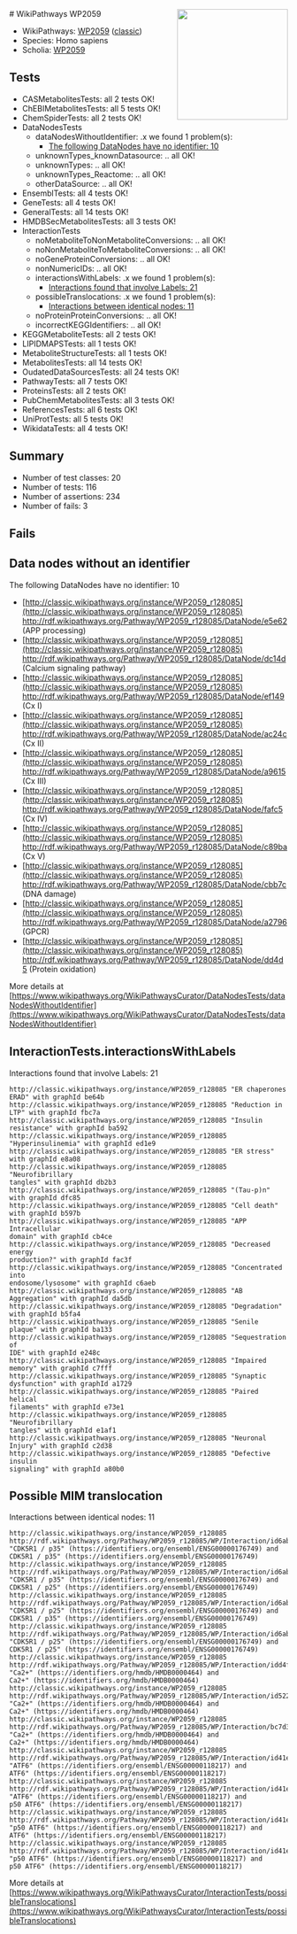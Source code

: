 <img style="float: right; width: 200px" src="https://upload.wikimedia.org/wikipedia/commons/thumb/8/83/Wplogo_with_text_500.png/640px-Wplogo_with_text_500.png" />
# WikiPathways WP2059

* WikiPathways: [WP2059](https://wikipathways.org/pathways/WP2059) ([classic](https://classic.wikipathways.org/instance/WP2059))
* Species: Homo sapiens
* Scholia: [WP2059](https://scholia.toolforge.org/wikipathways/WP2059)
## Tests
* CASMetabolitesTests: all 2 tests OK!
* ChEBIMetabolitesTests: all 5 tests OK!
* ChemSpiderTests: all 2 tests OK!
* DataNodesTests
    * dataNodesWithoutIdentifier: .x we found 1 problem(s):
        * [The following DataNodes have no identifier: 10](#8792c490)
    * unknownTypes_knownDatasource: .. all OK!
    * unknownTypes: .. all OK!
    * unknownTypes_Reactome: .. all OK!
    * otherDataSource: .. all OK!
* EnsemblTests: all 4 tests OK!
* GeneTests: all 4 tests OK!
* GeneralTests: all 14 tests OK!
* HMDBSecMetabolitesTests: all 3 tests OK!
* InteractionTests
    * noMetaboliteToNonMetaboliteConversions: .. all OK!
    * noNonMetaboliteToMetaboliteConversions: .. all OK!
    * noGeneProteinConversions: .. all OK!
    * nonNumericIDs: .. all OK!
    * interactionsWithLabels: .x we found 1 problem(s):
        * [Interactions found that involve Labels: 21](#fe97a8d8)
    * possibleTranslocations: .x we found 1 problem(s):
        * [Interactions between identical nodes: 11](#661ebeeb)
    * noProteinProteinConversions: .. all OK!
    * incorrectKEGGIdentifiers: .. all OK!
* KEGGMetaboliteTests: all 2 tests OK!
* LIPIDMAPSTests: all 1 tests OK!
* MetaboliteStructureTests: all 1 tests OK!
* MetabolitesTests: all 14 tests OK!
* OudatedDataSourcesTests: all 24 tests OK!
* PathwayTests: all 7 tests OK!
* ProteinsTests: all 2 tests OK!
* PubChemMetabolitesTests: all 3 tests OK!
* ReferencesTests: all 6 tests OK!
* UniProtTests: all 5 tests OK!
* WikidataTests: all 4 tests OK!


## Summary

* Number of test classes: 20
* Number of tests: 116
* Number of assertions: 234
* Number of fails: 3

## Fails

<a name="8792c490" />

## Data nodes without an identifier

The following DataNodes have no identifier: 10

* [http://classic.wikipathways.org/instance/WP2059_r128085](http://classic.wikipathways.org/instance/WP2059_r128085) http://rdf.wikipathways.org/Pathway/WP2059_r128085/DataNode/e5e62 (APP processing)
* [http://classic.wikipathways.org/instance/WP2059_r128085](http://classic.wikipathways.org/instance/WP2059_r128085) http://rdf.wikipathways.org/Pathway/WP2059_r128085/DataNode/dc14d (Calcium signaling 
pathway)
* [http://classic.wikipathways.org/instance/WP2059_r128085](http://classic.wikipathways.org/instance/WP2059_r128085) http://rdf.wikipathways.org/Pathway/WP2059_r128085/DataNode/ef149 (Cx I)
* [http://classic.wikipathways.org/instance/WP2059_r128085](http://classic.wikipathways.org/instance/WP2059_r128085) http://rdf.wikipathways.org/Pathway/WP2059_r128085/DataNode/ac24c (Cx II)
* [http://classic.wikipathways.org/instance/WP2059_r128085](http://classic.wikipathways.org/instance/WP2059_r128085) http://rdf.wikipathways.org/Pathway/WP2059_r128085/DataNode/a9615 (Cx III)
* [http://classic.wikipathways.org/instance/WP2059_r128085](http://classic.wikipathways.org/instance/WP2059_r128085) http://rdf.wikipathways.org/Pathway/WP2059_r128085/DataNode/fafc5 (Cx IV)
* [http://classic.wikipathways.org/instance/WP2059_r128085](http://classic.wikipathways.org/instance/WP2059_r128085) http://rdf.wikipathways.org/Pathway/WP2059_r128085/DataNode/c89ba (Cx V)
* [http://classic.wikipathways.org/instance/WP2059_r128085](http://classic.wikipathways.org/instance/WP2059_r128085) http://rdf.wikipathways.org/Pathway/WP2059_r128085/DataNode/cbb7c (DNA damage)
* [http://classic.wikipathways.org/instance/WP2059_r128085](http://classic.wikipathways.org/instance/WP2059_r128085) http://rdf.wikipathways.org/Pathway/WP2059_r128085/DataNode/a2796 (GPCR)
* [http://classic.wikipathways.org/instance/WP2059_r128085](http://classic.wikipathways.org/instance/WP2059_r128085) http://rdf.wikipathways.org/Pathway/WP2059_r128085/DataNode/dd4d5 (Protein oxidation)


More details at [https://www.wikipathways.org/WikiPathwaysCurator/DataNodesTests/dataNodesWithoutIdentifier](https://www.wikipathways.org/WikiPathwaysCurator/DataNodesTests/dataNodesWithoutIdentifier)

<a name="fe97a8d8" />

## InteractionTests.interactionsWithLabels

Interactions found that involve Labels: 21
```
http://classic.wikipathways.org/instance/WP2059_r128085 "ER chaperones
ERAD" with graphId be64b
http://classic.wikipathways.org/instance/WP2059_r128085 "Reduction in LTP" with graphId fbc7a
http://classic.wikipathways.org/instance/WP2059_r128085 "Insulin resistance" with graphId ba592
http://classic.wikipathways.org/instance/WP2059_r128085 "Hyperinsulinemia" with graphId ed1e9
http://classic.wikipathways.org/instance/WP2059_r128085 "ER stress" with graphId e8a08
http://classic.wikipathways.org/instance/WP2059_r128085 "Neurofibrillary 
tangles" with graphId db2b3
http://classic.wikipathways.org/instance/WP2059_r128085 "(Tau-p)n" with graphId dfc85
http://classic.wikipathways.org/instance/WP2059_r128085 "Cell death" with graphId b597b
http://classic.wikipathways.org/instance/WP2059_r128085 "APP Intracellular 
domain" with graphId cb4ce
http://classic.wikipathways.org/instance/WP2059_r128085 "Decreased energy 
production?" with graphId fac3f
http://classic.wikipathways.org/instance/WP2059_r128085 "Concentrated into
endosome/lysosome" with graphId c6aeb
http://classic.wikipathways.org/instance/WP2059_r128085 "AB Aggregation" with graphId da5db
http://classic.wikipathways.org/instance/WP2059_r128085 "Degradation" with graphId b5fa4
http://classic.wikipathways.org/instance/WP2059_r128085 "Senile plaque" with graphId ba133
http://classic.wikipathways.org/instance/WP2059_r128085 "Sequestration of 
IDE" with graphId e248c
http://classic.wikipathways.org/instance/WP2059_r128085 "Impaired memory" with graphId c7fff
http://classic.wikipathways.org/instance/WP2059_r128085 "Synaptic dysfunction" with graphId a1729
http://classic.wikipathways.org/instance/WP2059_r128085 "Paired helical 
filaments" with graphId e73e1
http://classic.wikipathways.org/instance/WP2059_r128085 "Neurofibrillary
tangles" with graphId e1af1
http://classic.wikipathways.org/instance/WP2059_r128085 "Neuronal Injury" with graphId c2d38
http://classic.wikipathways.org/instance/WP2059_r128085 "Defective insulin 
signaling" with graphId a80b0
```

<a name="661ebeeb" />

## Possible MIM translocation

Interactions between identical nodes: 11
```
http://classic.wikipathways.org/instance/WP2059_r128085 http://rdf.wikipathways.org/Pathway/WP2059_r128085/WP/Interaction/id6ab9bac4 "CDK5R1 / p35" (https://identifiers.org/ensembl/ENSG00000176749) and 
CDK5R1 / p35" (https://identifiers.org/ensembl/ENSG00000176749)
http://classic.wikipathways.org/instance/WP2059_r128085 http://rdf.wikipathways.org/Pathway/WP2059_r128085/WP/Interaction/id6ab9bac4 "CDK5R1 / p35" (https://identifiers.org/ensembl/ENSG00000176749) and 
CDK5R1 / p25" (https://identifiers.org/ensembl/ENSG00000176749)
http://classic.wikipathways.org/instance/WP2059_r128085 http://rdf.wikipathways.org/Pathway/WP2059_r128085/WP/Interaction/id6ab9bac4 "CDK5R1 / p25" (https://identifiers.org/ensembl/ENSG00000176749) and 
CDK5R1 / p35" (https://identifiers.org/ensembl/ENSG00000176749)
http://classic.wikipathways.org/instance/WP2059_r128085 http://rdf.wikipathways.org/Pathway/WP2059_r128085/WP/Interaction/id6ab9bac4 "CDK5R1 / p25" (https://identifiers.org/ensembl/ENSG00000176749) and 
CDK5R1 / p25" (https://identifiers.org/ensembl/ENSG00000176749)
http://classic.wikipathways.org/instance/WP2059_r128085 http://rdf.wikipathways.org/Pathway/WP2059_r128085/WP/Interaction/idd4f5d70a "Ca2+" (https://identifiers.org/hmdb/HMDB0000464) and 
Ca2+" (https://identifiers.org/hmdb/HMDB0000464)
http://classic.wikipathways.org/instance/WP2059_r128085 http://rdf.wikipathways.org/Pathway/WP2059_r128085/WP/Interaction/id5225f92c "Ca2+" (https://identifiers.org/hmdb/HMDB0000464) and 
Ca2+" (https://identifiers.org/hmdb/HMDB0000464)
http://classic.wikipathways.org/instance/WP2059_r128085 http://rdf.wikipathways.org/Pathway/WP2059_r128085/WP/Interaction/bc7d3 "Ca2+" (https://identifiers.org/hmdb/HMDB0000464) and 
Ca2+" (https://identifiers.org/hmdb/HMDB0000464)
http://classic.wikipathways.org/instance/WP2059_r128085 http://rdf.wikipathways.org/Pathway/WP2059_r128085/WP/Interaction/id41e74657 "ATF6" (https://identifiers.org/ensembl/ENSG00000118217) and 
ATF6" (https://identifiers.org/ensembl/ENSG00000118217)
http://classic.wikipathways.org/instance/WP2059_r128085 http://rdf.wikipathways.org/Pathway/WP2059_r128085/WP/Interaction/id41e74657 "ATF6" (https://identifiers.org/ensembl/ENSG00000118217) and 
p50 ATF6" (https://identifiers.org/ensembl/ENSG00000118217)
http://classic.wikipathways.org/instance/WP2059_r128085 http://rdf.wikipathways.org/Pathway/WP2059_r128085/WP/Interaction/id41e74657 "p50 ATF6" (https://identifiers.org/ensembl/ENSG00000118217) and 
ATF6" (https://identifiers.org/ensembl/ENSG00000118217)
http://classic.wikipathways.org/instance/WP2059_r128085 http://rdf.wikipathways.org/Pathway/WP2059_r128085/WP/Interaction/id41e74657 "p50 ATF6" (https://identifiers.org/ensembl/ENSG00000118217) and 
p50 ATF6" (https://identifiers.org/ensembl/ENSG00000118217)
```

More details at [https://www.wikipathways.org/WikiPathwaysCurator/InteractionTests/possibleTranslocations](https://www.wikipathways.org/WikiPathwaysCurator/InteractionTests/possibleTranslocations)


